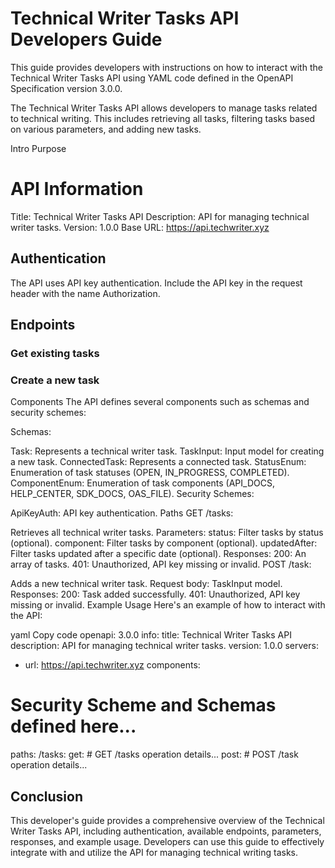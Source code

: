 # Technical Writer Tasks API Developers Guide

This guide provides developers with instructions on how to interact with the Technical Writer Tasks API using YAML code defined in the OpenAPI Specification version 3.0.0.

The Technical Writer Tasks API allows developers to manage tasks related to technical writing. This includes retrieving all tasks, filtering tasks based on various parameters, and adding new tasks.

Intro
Purpose

# API Information
Title: Technical Writer Tasks API
Description: API for managing technical writer tasks.
Version: 1.0.0
Base URL: https://api.techwriter.xyz

## Authentication
The API uses API key authentication. Include the API key in the request header with the name Authorization.

## Endpoints

### Get existing tasks

### Create a new task





Components
The API defines several components such as schemas and security schemes:

Schemas:

Task: Represents a technical writer task.
TaskInput: Input model for creating a new task.
ConnectedTask: Represents a connected task.
StatusEnum: Enumeration of task statuses (OPEN, IN_PROGRESS, COMPLETED).
ComponentEnum: Enumeration of task components (API_DOCS, HELP_CENTER, SDK_DOCS, OAS_FILE).
Security Schemes:

ApiKeyAuth: API key authentication.
Paths
GET /tasks:

Retrieves all technical writer tasks.
Parameters:
status: Filter tasks by status (optional).
component: Filter tasks by component (optional).
updatedAfter: Filter tasks updated after a specific date (optional).
Responses:
200: An array of tasks.
401: Unauthorized, API key missing or invalid.
POST /task:

Adds a new technical writer task.
Request body: TaskInput model.
Responses:
200: Task added successfully.
401: Unauthorized, API key missing or invalid.
Example Usage
Here's an example of how to interact with the API:

yaml
Copy code
openapi: 3.0.0
info:
  title: Technical Writer Tasks API
  description: API for managing technical writer tasks.
  version: 1.0.0
servers:
  - url: https://api.techwriter.xyz
components:
  # Security Scheme and Schemas defined here...
paths:
  /tasks:
    get:
      # GET /tasks operation details...
    post:
      # POST /task operation details...
## Conclusion
This developer's guide provides a comprehensive overview of the Technical Writer Tasks API, including authentication, available endpoints, parameters, responses, and example usage. Developers can use this guide to effectively integrate with and utilize the API for managing technical writing tasks.

